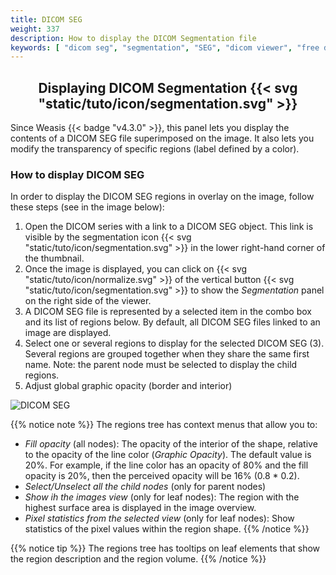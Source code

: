 ```yaml
---
title: DICOM SEG
weight: 337
description: How to display the DICOM Segmentation file
keywords: [ "dicom seg", "segmentation", "SEG", "dicom viewer", "free dicom viewer", "open source dicom viewer" ]
---
```


## <center>Displaying DICOM Segmentation {{< svg "static/tuto/icon/segmentation.svg" >}}</center>

Since Weasis {{< badge "v4.3.0" >}}, this panel lets you display the contents of a DICOM SEG file superimposed on the image. It also lets you modify the transparency of specific regions (label defined by a color).

### How to display DICOM SEG
In order to display the DICOM SEG regions in overlay on the image, follow these steps (see in the image below):

1. Open the DICOM series with a link to a DICOM SEG object. This link is visible by the segmentation icon {{< svg "static/tuto/icon/segmentation.svg" >}} in the lower right-hand corner of the thumbnail.
2. Once the image is displayed, you can click on {{< svg "static/tuto/icon/normalize.svg" >}} of the vertical button {{< svg "static/tuto/icon/segmentation.svg" >}} to show the _Segmentation_ panel on the right side of the viewer.
3. A DICOM SEG file is represented by a selected item in the combo box and its list of regions below. By default, all DICOM SEG files linked to an image are displayed.
4. Select one or several regions to display for the selected DICOM SEG (3). Several regions are grouped together when they share the same first name. Note: the parent node must be selected to display the child regions.
5. Adjust global graphic opacity (border and interior)

![DICOM SEG](/tuto/dicom-seg.jpg?classes=shadow)
<br>

{{% notice note %}}
The regions tree has context menus that allow you to:
* _Fill opacity_ (all nodes): The opacity of the interior of the shape, relative to the opacity of the line color (_Graphic Opacity_). The default value is 20%. For example, if the line color has an opacity of 80% and the fill opacity is 20%, then the perceived opacity will be 16% (0.8 * 0.2).
* _Select/Unselect all the child nodes_ (only for parent nodes)
* _Show ih the images view_ (only for leaf nodes): The region with the highest surface area is displayed in the image overview.
* _Pixel statistics from the selected view_ (only for leaf nodes): Show statistics of the pixel values within the region shape.
{{% /notice %}}

{{% notice tip %}}
The regions tree has tooltips on leaf elements that show the region description and the region volume.
{{% /notice %}}





